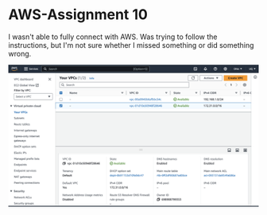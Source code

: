 # AWS-Assignment 10
I wasn't able to fully connect with AWS. Was trying to follow the instructions, but I'm not sure whether I missed something or did something wrong. 


<img src="/images/AWS.png" alt="AWS" title="AWS">
